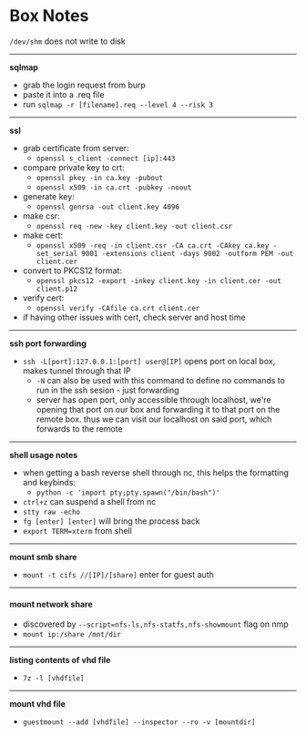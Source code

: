 # Box Notes

`/dev/shm` does not write to disk

***

**sqlmap**

* grab the login request from burp
* paste it into a .req file
* run `sqlmap -r [filename].req --level 4 --risk 3`

***

**ssl**

* grab certificate from server:
  * `openssl s_client -connect [ip]:443`
* compare private key to crt:
  * `openssl pkey -in ca.key -pubout`
  * `openssl x509 -in ca.crt -pubkey -noout`
* generate key:
  * `openssl genrsa -out client.key 4096`
* make csr:
  * `openssl req -new -key client.key -out client.csr`
* make cert:
  * `openssl x509 -req -in client.csr -CA ca.crt -CAkey ca.key -set_serial 9001 -extensions client -days 9002 -outform PEM -out client.cer`
* convert to PKCS12 format:
  * `openssl pkcs12 -export -inkey client.key -in client.cer -out client.p12`
* verify cert:
  * `openssl verify -CAfile ca.crt client.cer`
* if having other issues with cert, check server and host time

***

**ssh port forwarding**

* `ssh -L[port]:127.0.0.1:[port] user@[IP]` opens port on local box, makes tunnel through that IP
  * `-N` can also be used with this command to define no commands to run in the ssh sesion - just forwarding
  * server has open port, only accessible through localhost, we're opening that port on our box and forwarding it to that port on the remote box. thus we can visit our localhost on said port, which forwards to the remote

***

**shell usage notes**

* when getting a bash reverse shell through nc, this helps the formatting and keybinds:
  * `python -c 'import pty;pty.spawn("/bin/bash")'`
* `ctrl+z` can suspend a shell from nc
* `stty raw -echo`
* `fg [enter] [enter]` will bring the process back
* `export TERM=xterm` from shell

***

**mount smb share**

* `mount -t cifs //[IP]/[share]` enter for guest auth

***

#### mount network share

* discovered by `--script=nfs-ls,nfs-statfs,nfs-showmount` flag on nmp
* `mount ip:/share /mnt/dir`

***

**listing contents of vhd file**

* `7z -l [vhdfile]`

***

**mount vhd file**

* `guestmount --add [vhdfile] --inspector --ro -v [mountdir]`
